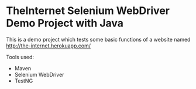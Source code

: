 # TheInternet Selenium WebDriver Demo Project with Java

This is a demo project which tests some basic functions of a website named http://the-internet.herokuapp.com/

Tools used:
- Maven
- Selenium WebDriver
- TestNG
